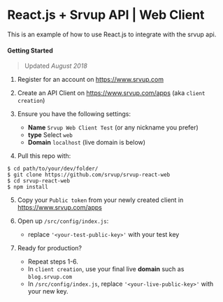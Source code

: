 React.js + Srvup API | Web Client
======

This is an example of how to use React.js to integrate with the srvup api.


#### Getting Started
> Updated _August 2018_

1. Register for an account on https://www.srvup.com
2. Create an API Client on https://www.srvup.com/apps (aka `client creation`)
3. Ensure you have the following settings:
    - **Name** `Srvup Web Client Test` (or any nickname you prefer)
    - **type** Select `web`
    - **Domain** `localhost` (live domain is below)

4. Pull this repo with:
```
$ cd path/to/your/dev/folder/
$ git clone https://github.com/srvup/srvup-react-web
$ cd srvup-react-web
$ npm install 
```

5. Copy your `Public token` from your newly created client in https://www.srvup.com/apps

6. Open up `/src/config/index.js`:
    - replace `'<your-test-public-key>'` with your test key


7. Ready for production? 
    - Repeat steps 1-6.
    - In `client creation`, use your final live **domain** such as `blog.srvup.com`
    - In `/src/config/index.js`, replace `'<your-live-public-key>'` with your new key.
